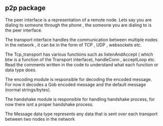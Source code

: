 ## p2p package

The peer interface is a representation of a remote node. Lets say you are dialing to someone through the phone , the someone you are dialing to is the peer interface.

The transport interface handles the communication between multiple nodes in the network , it can be in the form of TCP , UDP , websockets etc.

The Tcp_transport has various functions such as listenAndAccept ( which btw is a function of the Transport interface), handleConn , acceptLoop etc. Read the comments written in the code to understand what each function or data type does.

The encoding module is responsible for decoding the encoded message. For now it decodes a Gob encoded message and the default message (normal strings/bytes). 

The handshake module is responsible for handling handshake process, for now there isnt a proper handshake process.

The Message data type represents any data that is sent over each transport between two nodes in the network
